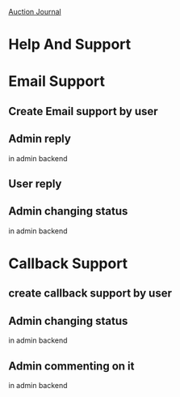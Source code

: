 [Auction Journal](../index.md)

# Help And Support

# Email Support

## Create Email support by user

## Admin reply

in admin backend

## User reply

## Admin changing status

in admin backend

# Callback Support

## create callback support by user

## Admin changing status

in admin backend

## Admin commenting on it

in admin backend
